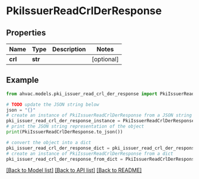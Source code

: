 # PkiIssuerReadCrlDerResponse


## Properties

Name | Type | Description | Notes
------------ | ------------- | ------------- | -------------
**crl** | **str** |  | [optional] 

## Example

```python
from ahvac.models.pki_issuer_read_crl_der_response import PkiIssuerReadCrlDerResponse

# TODO update the JSON string below
json = "{}"
# create an instance of PkiIssuerReadCrlDerResponse from a JSON string
pki_issuer_read_crl_der_response_instance = PkiIssuerReadCrlDerResponse.from_json(json)
# print the JSON string representation of the object
print(PkiIssuerReadCrlDerResponse.to_json())

# convert the object into a dict
pki_issuer_read_crl_der_response_dict = pki_issuer_read_crl_der_response_instance.to_dict()
# create an instance of PkiIssuerReadCrlDerResponse from a dict
pki_issuer_read_crl_der_response_from_dict = PkiIssuerReadCrlDerResponse.from_dict(pki_issuer_read_crl_der_response_dict)
```
[[Back to Model list]](../README.md#documentation-for-models) [[Back to API list]](../README.md#documentation-for-api-endpoints) [[Back to README]](../README.md)


